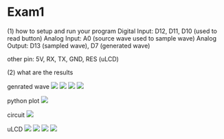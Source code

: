 # Exam1

(1) how to setup and run your program 
Digital Input: D12, D11, D10 (used to read button)
Analog Input: A0 (source wave used to sample wave)
Analog Output: D13 (sampled wave), D7 (generated wave)

other pin: 5V, RX, TX, GND, RES (uLCD)

(2) what are the results

genrated wave
![](https://i.imgur.com/7AdvQ3A.png)
![](https://i.imgur.com/9Cj2UdU.png)
![](https://i.imgur.com/dKuHkAL.png)
![](https://i.imgur.com/F4oGdJs.png)

python plot
![](https://i.imgur.com/p7SIErm.png)

circuit
![](https://i.imgur.com/ee5gLyS.jpg)

uLCD
![](https://i.imgur.com/7x7Qbax.jpg)
![](https://i.imgur.com/bgnsvun.jpg)
![](https://i.imgur.com/IF7R2bX.jpg)
![](https://i.imgur.com/kbHOKoJ.jpg)
